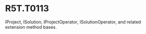 # R5T.T0113
IProject, ISolution, IProjectOperator, ISolutionOperator, and related extension method bases.
